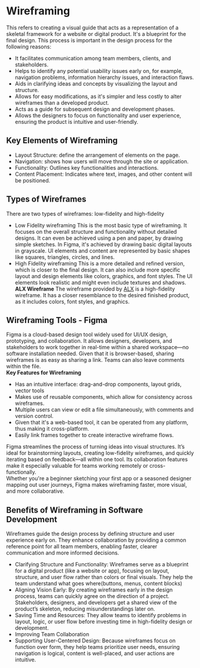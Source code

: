 # Wireframing
This refers to creating a visual guide that acts as a representation of a skeletal framework for a website or digital product. It's a blueprint for the final design.
This process is important in the design process for the following reasons:  
- It facilitates communication among team members, clients, and stakeholders.
- Helps to identify any potential usability issues early on, for example, navigation problems, information hierarchy issues, and interaction flaws.
- Aids in clarifying ideas and concepts by visualizing the layout and structure.
- Allows for easy modifications, as it's simpler and less costly to alter wireframes than a developed product.
- Acts as a guide for subsequent design and development phases.
- Allows the designers to focus on functionality and user experience, ensuring the product is intuitive and user-friendly.

## Key Elements of Wireframing
- Layout Structure:  define the arrangement of elements on the page.
- Navigation: shows how users will move through the site or application.
- Functionality: Outlines key functionalities and interactions.
- Content Placement: Indicates where text, images, and other content will be positioned.

## Types of Wireframes
There are two types of wireframes: low-fidelity and high-fidelity
  * Low Fidelity wireframing
   This is the most basic type of wireframing. It focuses on the overall structure and functionality without detailed designs. It can even be achieved using a pen and paper, by drawing simple sketches. In Figma, it's achieved by drawing basic digital layouts  in grayscale. UI elements and content are represented by basic shapes like squares, triangles, circles, and lines.
  * High Fidelity wireframing
    This is a more detailed and refined version, which is closer to the final design. It can also include more specific layout and design elements like colors, graphics, and font styles. The UI elements look realistic and might even include textures and shadows.
    **ALX Wireframe**
    The wireframe provided by [ALX](https://www.figma.com/design/E2BRqdPcKkrnX6hLGPto8Z/Project-Airbnb?node-id=1-2&p=f&t=msJ0EoqFU2KKRGnU-0) is a high-fidelity wireframe. It has a closer resemblance to the desired finished product, as it includes colors, font styles, and graphics.

## Wireframing Tools - Figma
Figma is a cloud-based design tool widely used for UI/UX design, prototyping, and collaboration. It allows designers, developers, and stakeholders to work together in real-time within a shared workspace—no software installation needed. Given that it is browser-based, sharing wireframes is as easy as sharing a link. Teams can also leave comments within the file.  
**Key Features for Wireframing**
- Has an intuitive interface: drag-and-drop components, layout grids, vector tools
- Makes use of reusable components, which allow for consistency across wireframes.
- Multiple users can view or edit a file simultaneously, with comments and version control.
- Given that it's a web-based tool, it can be operated from any platform, thus making it cross-platform.
- Easily link frames together to create interactive wireframe flows.

Figma streamlines the process of turning ideas into visual structures. It’s ideal for brainstorming layouts, creating low-fidelity wireframes, and quickly iterating based on feedback—all within one tool. Its collaboration features make it especially valuable for teams working remotely or cross-functionally.  
Whether you're a beginner sketching your first app or a seasoned designer mapping out user journeys, Figma makes wireframing faster, more visual, and more collaborative.

## Benefits of Wireframing in Software Development
 Wireframes guide the design process by defining structure and user experience early on. They enhance collaboration by providing a common reference point for all team members, enabling faster, clearer communication and more informed decisions.
 - Clarifying Structure and Functionality: Wireframes serve as a blueprint for a digital product (like a website or app), focusing on layout, structure, and user flow rather than colors or final visuals. They help the team understand what goes where(buttons, menus, content blocks)
 - Aligning Vision Early: By creating wireframes early in the design process, teams can quickly agree on the direction of a project. Stakeholders, designers, and developers get a shared view of the product’s skeleton, reducing misunderstandings later on.
 - Saving Time and Resources: They allow teams to identify problems in layout, logic, or user flow before investing time in high-fidelity design or development.
 - Improving Team Collaboration
 - Supporting User-Centered Design: Because wireframes focus on function over form, they help teams prioritize user needs, ensuring navigation is logical, content is well-placed, and user actions are intuitive.
